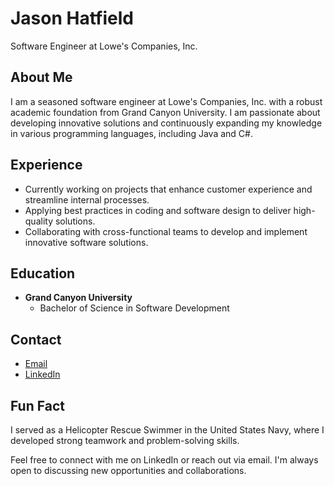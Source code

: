 # Jason Hatfield

Software Engineer at Lowe's Companies, Inc.

## About Me

I am a seasoned software engineer at Lowe's Companies, Inc. with a robust academic foundation from Grand Canyon University. I am passionate about developing innovative solutions and continuously expanding my knowledge in various programming languages, including Java and C#.

## Experience

- Currently working on projects that enhance customer experience and streamline internal processes.
- Applying best practices in coding and software design to deliver high-quality solutions.
- Collaborating with cross-functional teams to develop and implement innovative software solutions.

## Education

- **Grand Canyon University**
  - Bachelor of Science in Software Development

## Contact

- [Email](mailto:JasonHatfield@gcu.edu)
- [LinkedIn](https://www.linkedin.com/in/jason-hatfield/)

## Fun Fact

I served as a Helicopter Rescue Swimmer in the United States Navy, where I developed strong teamwork and problem-solving skills.

Feel free to connect with me on LinkedIn or reach out via email. I'm always open to discussing new opportunities and collaborations.
